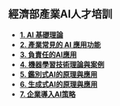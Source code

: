 ## 經濟部產業AI人才培訓
- **[1. AI 基礎理論](https://github.com/zoelinsg/tech-notes/blob/main/AI/aimfg/aimfg01.md)**
- **[2. 產業常見的 AI 應用功能](https://github.com/zoelinsg/tech-notes/blob/main/AI/aimfg/aimfg02.md)**
- **[3. 負責任的AI應用](https://github.com/zoelinsg/tech-notes/blob/main/AI/aimfg/aimfg03.md)**
- **[4. 機器學習技術理論與案例](https://github.com/zoelinsg/tech-notes/blob/main/AI/aimfg/aimfg04.md)**
- **[5. 鑑別式AI的原理與應用](https://github.com/zoelinsg/tech-notes/blob/main/AI/aimfg/aimfg05.md)**
- **[6. 生成式AI的原理與應用](https://github.com/zoelinsg/tech-notes/blob/main/AI/aimfg/aimfg06.md)**
- **[7. 企業導入AI策略](https://github.com/zoelinsg/tech-notes/blob/main/AI/aimfg/aimfg07.md)**